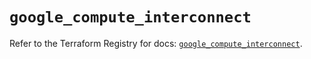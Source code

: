 # `google_compute_interconnect`

Refer to the Terraform Registry for docs: [`google_compute_interconnect`](https://registry.terraform.io/providers/hashicorp/google/6.48.0/docs/resources/compute_interconnect).
